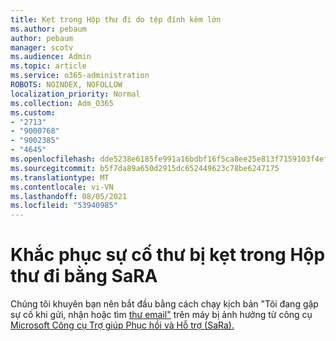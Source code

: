 ```yaml
---
title: Kẹt trong Hộp thư đi do tệp đính kèm lớn
ms.author: pebaum
author: pebaum
manager: scotv
ms.audience: Admin
ms.topic: article
ms.service: o365-administration
ROBOTS: NOINDEX, NOFOLLOW
localization_priority: Normal
ms.collection: Adm_O365
ms.custom:
- "2713"
- "9000768"
- "9002385"
- "4645"
ms.openlocfilehash: dde5238e6185fe991a16bdbf16f5ca8ee25e813f7159103f4efbba2d2cd9d7c5
ms.sourcegitcommit: b5f7da89a650d2915dc652449623c78be6247175
ms.translationtype: MT
ms.contentlocale: vi-VN
ms.lasthandoff: 08/05/2021
ms.locfileid: "53940985"
---
```

# <a name="fix-messages-that-are-stuck-in-the-outbox-with-sara"></a>Khắc phục sự cố thư bị kẹt trong Hộp thư đi bằng SaRA

Chúng tôi khuyên bạn nên bắt đầu bằng cách chạy kịch bản "Tôi đang gặp sự cố khi gửi, nhận hoặc tìm [thư email"](https://aka.ms/SaRA-OutlookSendReceive) trên máy bị ảnh hưởng từ công cụ [Microsoft Công cụ Trợ giúp Phục hồi và Hỗ trợ (SaRa).](https://diagnostics.office.com/#/)
